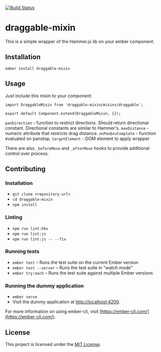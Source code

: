 [![Build Status](https://travis-ci.org/ollar/draggable-mixin.svg?branch=master)](https://travis-ci.org/ollar/draggable-mixin)

draggable-mixin
==============================================================================

This is a simple wrapper of the Hammer.js lib on your ember component.

Installation
------------------------------------------------------------------------------

```
ember install draggable-mixin
```


Usage
------------------------------------------------------------------------------

Just include this mixin to your component:

```
import DraggableMixin from 'draggable-mixin/mixins/draggable';

export default Component.extend(DraggableMixin, {});
```

`panDirection` - function to restrict directions. Should return directional constant. Directional constants are similar to Hammer's.
`maxDistance` - numeric attribute that restricts drag distance.
`onPanEnvComplete` - function evaluated on panstop.
`targetElement` - DOM element to apply wrapper

There are also `_beforeMove` and `_afterMove` hooks to provide additional control over process.

Contributing
------------------------------------------------------------------------------

### Installation

* `git clone <repository-url>`
* `cd draggable-mixin`
* `npm install`

### Linting

* `npm run lint:hbs`
* `npm run lint:js`
* `npm run lint:js -- --fix`

### Running tests

* `ember test` – Runs the test suite on the current Ember version
* `ember test --server` – Runs the test suite in "watch mode"
* `ember try:each` – Runs the test suite against multiple Ember versions

### Running the dummy application

* `ember serve`
* Visit the dummy application at [http://localhost:4200](http://localhost:4200).

For more information on using ember-cli, visit [https://ember-cli.com/](https://ember-cli.com/).

License
------------------------------------------------------------------------------

This project is licensed under the [MIT License](LICENSE.md).
